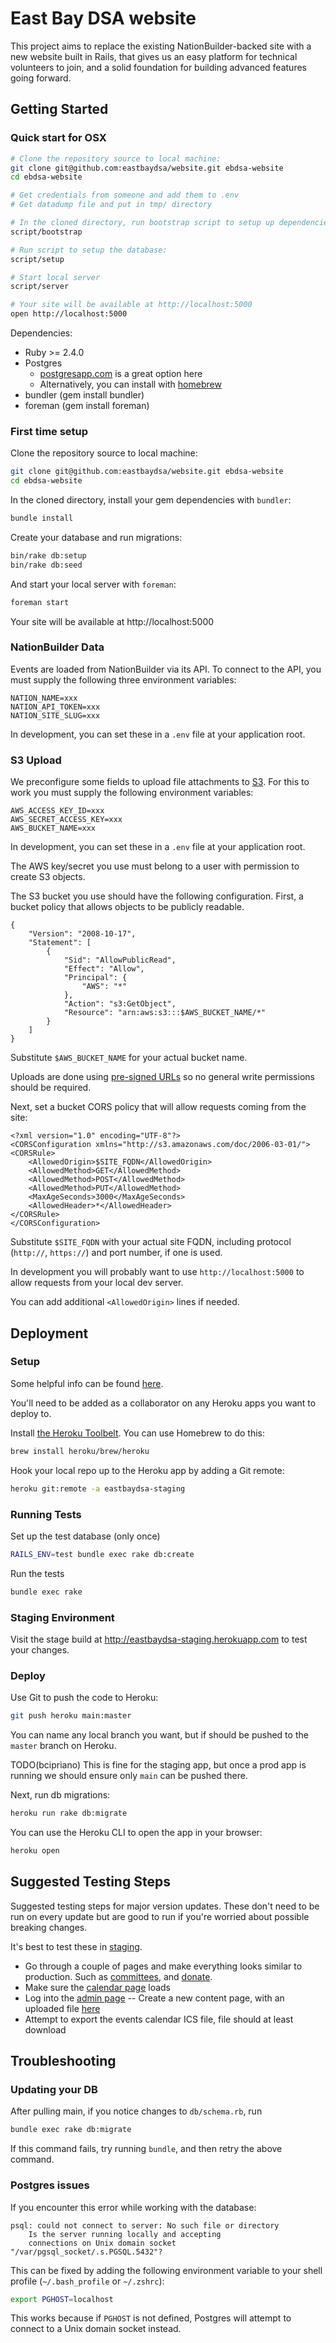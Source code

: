 # East Bay DSA website

This project aims to replace the existing NationBuilder-backed site with a
new website built in Rails, that gives us an easy platform for technical
volunteers to join, and a solid foundation for building advanced features
going forward.

## Getting Started

### Quick start for OSX

```sh
# Clone the repository source to local machine:
git clone git@github.com:eastbaydsa/website.git ebdsa-website
cd ebdsa-website

# Get credentials from someone and add them to .env
# Get datadump file and put in tmp/ directory

# In the cloned directory, run bootstrap script to setup up dependencies:
script/bootstrap

# Run script to setup the database:
script/setup

# Start local server
script/server

# Your site will be available at http://localhost:5000
open http://localhost:5000
```

Dependencies:

- Ruby >= 2.4.0
- Postgres
  - [postgresapp.com](https://postgresapp.com) is a great option here
  - Alternatively, you can install with [homebrew](https://brew.sh/)
- bundler (gem install bundler)
- foreman (gem install foreman)

### First time setup

Clone the repository source to local machine:

```sh
git clone git@github.com:eastbaydsa/website.git ebdsa-website
cd ebdsa-website
```

In the cloned directory, install your gem dependencies with `bundler`:

```sh
bundle install
```

Create your database and run migrations:

```sh
bin/rake db:setup
bin/rake db:seed
```

And start your local server with `foreman`:

```sh
foreman start
```

Your site will be available at http://localhost:5000

### NationBuilder Data

Events are loaded from NationBuilder via its API. To connect to the API,
you must supply the following three environment variables:

```
NATION_NAME=xxx
NATION_API_TOKEN=xxx
NATION_SITE_SLUG=xxx
```

In development, you can set these in a `.env` file at your application root.

### S3 Upload

We preconfigure some fields to upload file attachments to
[S3](https://aws.amazon.com/s3/). For this to work you must supply the
following environment variables:

```
AWS_ACCESS_KEY_ID=xxx
AWS_SECRET_ACCESS_KEY=xxx
AWS_BUCKET_NAME=xxx
```

In development, you can set these in a `.env` file at your application root.

The AWS key/secret you use must belong to a user with permission to create S3
objects.

The S3 bucket you use should have the following configuration. First, a bucket
policy that allows objects to be publicly readable.

```
{
    "Version": "2008-10-17",
    "Statement": [
        {
            "Sid": "AllowPublicRead",
            "Effect": "Allow",
            "Principal": {
                "AWS": "*"
            },
            "Action": "s3:GetObject",
            "Resource": "arn:aws:s3:::$AWS_BUCKET_NAME/*"
        }
    ]
}
```

Substitute `$AWS_BUCKET_NAME` for your actual bucket name.

Uploads are done using
[pre-signed URLs](http://docs.aws.amazon.com/AmazonS3/latest/dev/PresignedUrlUploadObject.html)
so no general write permissions should be required.

Next, set a bucket CORS policy that will allow requests coming from the site:

```
<?xml version="1.0" encoding="UTF-8"?>
<CORSConfiguration xmlns="http://s3.amazonaws.com/doc/2006-03-01/">
<CORSRule>
    <AllowedOrigin>$SITE_FQDN</AllowedOrigin>
    <AllowedMethod>GET</AllowedMethod>
    <AllowedMethod>POST</AllowedMethod>
    <AllowedMethod>PUT</AllowedMethod>
    <MaxAgeSeconds>3000</MaxAgeSeconds>
    <AllowedHeader>*</AllowedHeader>
</CORSRule>
</CORSConfiguration>
```

Substitute `$SITE_FQDN` with your actual site FQDN, including protocol
(`http://`, `https://`) and port number, if one is used.

In development you will probably want to use `http://localhost:5000` to allow
requests from your local dev server.

You can add additional `<AllowedOrigin>` lines if needed.

## Deployment

### Setup

Some helpful info can be found
[here](https://devcenter.heroku.com/articles/getting-started-with-rails5).

You'll need to be added as a collaborator on any Heroku apps you want to
deploy to.

Install [the Heroku Toolbelt](https://devcenter.heroku.com/articles/heroku-cli).
You can use Homebrew to do this:

```sh
brew install heroku/brew/heroku
```

Hook your local repo up to the Heroku app by adding a Git remote:

```sh
heroku git:remote -a eastbaydsa-staging
```

### Running Tests

Set up the test database (only once)

```sh
RAILS_ENV=test bundle exec rake db:create
```

Run the tests

```sh
bundle exec rake
```

### Staging Environment

Visit the stage build at http://eastbaydsa-staging.herokuapp.com to test your changes.

### Deploy

Use Git to push the code to Heroku:

```sh
git push heroku main:master
```

You can name any local branch you want, but if should be pushed to the `master`
branch on Heroku.

TODO(bcipriano) This is fine for the staging app, but once a prod app is
running we should ensure only `main` can be pushed there.

Next, run db migrations:

```sh
heroku run rake db:migrate
```

You can use the Heroku CLI to open the app in your browser:

```sh
heroku open
```

## Suggested Testing Steps

Suggested testing steps for major version updates. These don't need to be run on every update but are good to run if you're worried about possible breaking changes.

It's best to test these in [staging](https://eastbaydsa-staging.herokuapp.com/).

- Go through a couple of pages and make everything looks similar to production. Such as [committees](https://eastbaydsa-staging.herokuapp.com/committees/), and [donate](https://eastbaydsa-staging.herokuapp.com/donate/).
- Make sure the [calendar page](https://eastbaydsa-staging.herokuapp.com/events/) loads
- Log into the [admin page](https://eastbaydsa-staging.herokuapp.com/admin/)
-- Create a new content page, with an uploaded file [here](https://eastbaydsa-staging.herokuapp.com/admin/pages/new/)
- Attempt to export the events calendar ICS file, file should at least download


## Troubleshooting

### Updating your DB

After pulling main, if you notice changes to `db/schema.rb`, run

```bash
bundle exec rake db:migrate
```

If this command fails, try running `bundle`, and then retry the above command.

### Postgres issues

If you encounter this error while working with the database:

```
psql: could not connect to server: No such file or directory
    Is the server running locally and accepting
    connections on Unix domain socket "/var/pgsql_socket/.s.PGSQL.5432"?
```

This can be fixed by adding the following environment variable to your shell
profile (`~/.bash_profile` or `~/.zshrc`):

```bash
export PGHOST=localhost
```

This works because if `PGHOST` is not defined, Postgres will attempt to connect
to a Unix domain socket instead.
